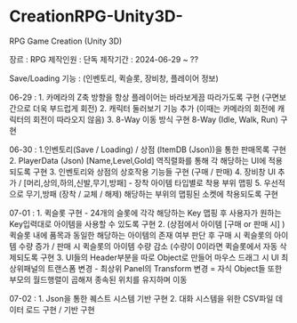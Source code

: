 # CreationRPG-Unity3D-
RPG Game Creation (Unity 3D)

장르 : RPG
제작인원 : 단독
제작기간 : 2024-06-29 ~ ??

Save/Loading 기능 : (인벤토리, 퀵슬롯, 장비창, 플레이어 정보)


06-29 : 1. 카메라의 Z축 방향을 항상 플레이어는 바라보게끔 따라가도록 구현 (구면보간으로 더욱 부드럽게 회전)
          2. 캐릭터 둘러보기 기능 추가 (이때는 카메라의 회전에 캐릭터의 회전이 따라오지 않음) 
          3. 8-Way 이동 방식 구현 8-Way (Idle, Walk, Run) 구현   

06-30 : 1.인벤토리(Save / Loading) / 상점 (ItemDB (Json))을 통한 판매목록 구현
          2. PlayerData (Json) [Name,Level,Gold] 역직렬화를 통해 각 해당하는 UI에 적용되도록 구현 
          3. 인벤토리와 상점의 상호작용 기능들 구현 (구매 / 판매)
          4. 장비창 UI 추가 / [머리,상의,하의,신발,무기,방패] - 장착 아이템 타입별로 착용 부위 맵핑
          5. 우선적으로 무기,방패 (장착 / 교체 / 해제) 해당하는 부위의 맵핑된 소켓에 착용되도록 구현 
      
07-01 : 1. 퀵슬롯 구현 - 24개의 슬롯에 각각 해당하는 Key 맵핑 후 사용자가 원하는 Key입력대로 아이템을 사용할 수 있도록 구현 
          2.  (상점에서 아이템 [구매 or 판매 시] ) 퀵슬롯 내에 품목과 동일한 해당하는 아이템의 존재 여부 판단 후
              구매 시 퀵슬롯의 아이템 수량 증가 / 판매 시 퀵슬롯의 아이템 수량 감소 (수량이 0이라면 퀵슬롯에서 자동 삭제되도록 구현
          3. UI들의 Header부분을 따로 Object로 만들어 마우스 드래그 시 UI 최상위패널의 트랜스폼 변경
              - 최상위 Panel의 Transform 변경 = 자식 Object들 또한 부모의 월드행렬이 곱해져 종속된 위치를 유지하며 이동  

07-02 : 1. Json을 통한 퀘스트 시스템 기반 구현
          2. 대화 시스템을 위한 CSV파일 데이터 로드 구현 / 기반 구현 